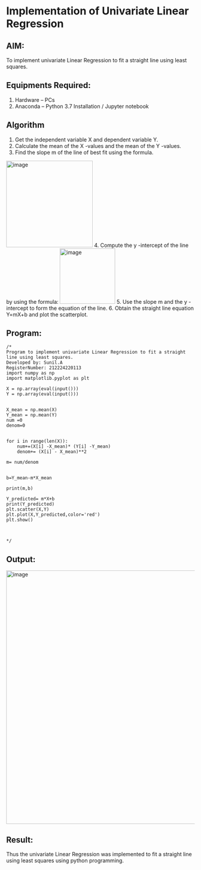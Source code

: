 # Implementation of Univariate Linear Regression
## AIM:
To implement univariate Linear Regression to fit a straight line using least squares.

## Equipments Required:
1. Hardware – PCs
2. Anaconda – Python 3.7 Installation / Jupyter notebook

## Algorithm
1. Get the independent variable X and dependent variable Y.
2. Calculate the mean of the X -values and the mean of the Y -values.
3. Find the slope m of the line of best fit using the formula. 
<img width="231" alt="image" src="https://user-images.githubusercontent.com/93026020/192078527-b3b5ee3e-992f-46c4-865b-3b7ce4ac54ad.png">
4. Compute the y -intercept of the line by using the formula:
<img width="148" alt="image" src="https://user-images.githubusercontent.com/93026020/192078545-79d70b90-7e9d-4b85-9f8b-9d7548a4c5a4.png">
5. Use the slope m and the y -intercept to form the equation of the line.
6. Obtain the straight line equation Y=mX+b and plot the scatterplot.

## Program:
```
/*
Program to implement univariate Linear Regression to fit a straight line using least squares.
Developed by: Sunil.A
RegisterNumber: 212224220113
import numpy as np
import matplotlib.pyplot as plt

X = np.array(eval(input()))
Y = np.array(eval(input()))


X_mean = np.mean(X)
Y_mean = np.mean(Y)
num =0
denom=0


for i in range(len(X)):
    num+=(X[i] -X_mean)* (Y[i] -Y_mean)
    denom+= (X[i] - X_mean)**2
    
m= num/denom


b=Y_mean-m*X_mean

print(m,b)

Y_predicted= m*X+b
print(Y_predicted)
plt.scatter(X,Y)
plt.plot(X,Y_predicted,color='red')
plt.show()


 
*/
```

## Output:

<img width="1016" height="677" alt="image" src="https://github.com/user-attachments/assets/8878e8e9-c290-4864-b1a1-549eff72ae07" />

## Result:
Thus the univariate Linear Regression was implemented to fit a straight line using least squares using python programming.
